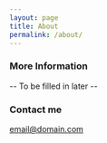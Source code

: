 ```yaml
---
layout: page
title: About
permalink: /about/
---
```


### More Information

-- To be filled in later --

### Contact me

[email@domain.com](mailto:JamesElgee@gmail.com)